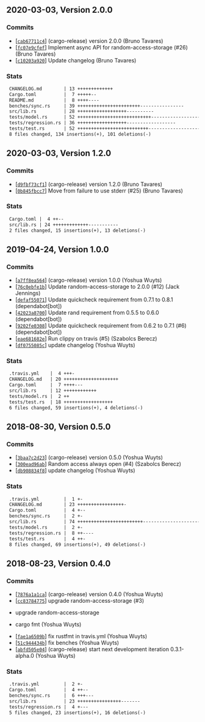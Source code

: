 ## 2020-03-03, Version 2.0.0
### Commits
- [[`cab67711c4`](https://github.com/datrs/random-access-memory/commit/cab67711c42f6229fcf01fac0bfae0b5d0a3fe86)] (cargo-release) version 2.0.0 (Bruno Tavares)
- [[`fc07e9cfef`](https://github.com/datrs/random-access-memory/commit/fc07e9cfefdc808f950fada80df7bfe697eaad6d)] Implement async API for random-access-storage (#26) (Bruno Tavares)
- [[`c10203a920`](https://github.com/datrs/random-access-memory/commit/c10203a9206c6e5f93f31b34998096fa1828d947)] Update changelog (Bruno Tavares)

### Stats
```diff
 CHANGELOG.md        | 13 +++++++++++++
 Cargo.toml          |  7 +++++--
 README.md           |  8 ++++----
 benches/sync.rs     | 39 +++++++++++++++++++++++----------------
 src/lib.rs          | 28 ++++++++++++++++++----------
 tests/model.rs      | 52 +++++++++++++++++++++++++++-------------------------
 tests/regression.rs | 36 ++++++++++++++++++------------------
 tests/test.rs       | 52 ++++++++++++++++++++++++++--------------------------
 8 files changed, 134 insertions(+), 101 deletions(-)
```


## 2020-03-03, Version 1.2.0
### Commits
- [[`d9fbf73cf1`](https://github.com/datrs/random-access-memory/commit/d9fbf73cf182e6f02e5adc4c016afe38e8650a88)] (cargo-release) version 1.2.0 (Bruno Tavares)
- [[`0b845fbcc7`](https://github.com/datrs/random-access-memory/commit/0b845fbcc747093d8c9eae972e92c8d4a692a208)] Move from failure to use stderr (#25) (Bruno Tavares)

### Stats
```diff
 Cargo.toml |  4 ++--
 src/lib.rs | 24 +++++++++++++-----------
 2 files changed, 15 insertions(+), 13 deletions(-)
```


## 2019-04-24, Version 1.0.0
### Commits
- [[`a7ff8ea564`](https://github.com/datrs/random-access-memory/commit/a7ff8ea564f11673b3e39d605befe9b25fc58574)] (cargo-release) version 1.0.0 (Yoshua Wuyts)
- [[`76c0ebfe1b`](https://github.com/datrs/random-access-memory/commit/76c0ebfe1ba046871430f03fe5876a4e27554fb6)] Update random-access-storage to 2.0.0 (#12) (Jack Jennings)
- [[`defaf55071`](https://github.com/datrs/random-access-memory/commit/defaf55071de68206eada89a74616d26603e2faa)] Update quickcheck requirement from 0.7.1 to 0.8.1 (dependabot[bot])
- [[`42023a8700`](https://github.com/datrs/random-access-memory/commit/42023a870050fdbc196c6f7d2ffd3e7c36797fac)] Update rand requirement from 0.5.5 to 0.6.0 (dependabot[bot])
- [[`9202fe0308`](https://github.com/datrs/random-access-memory/commit/9202fe0308151dce780c7721f533bed2e11f7f3c)] Update quickcheck requirement from 0.6.2 to 0.7.1 (#6) (dependabot[bot])
- [[`eae681682e`](https://github.com/datrs/random-access-memory/commit/eae681682eef6a4fe888f25b8728951873b6f114)] Run clippy on travis (#5) (Szabolcs Berecz)
- [[`df0755085c`](https://github.com/datrs/random-access-memory/commit/df0755085c1e472b084f9598aaa2ac0d4fb04f10)] update changelog (Yoshua Wuyts)

### Stats
```diff
 .travis.yml    |  4 +++-
 CHANGELOG.md   | 20 ++++++++++++++++++++
 Cargo.toml     |  7 ++++---
 src/lib.rs     | 12 ++++++++++++
 tests/model.rs |  2 ++
 tests/test.rs  | 18 ++++++++++++++++++
 6 files changed, 59 insertions(+), 4 deletions(-)
```


## 2018-08-30, Version 0.5.0
### Commits
- [[`3baa7c2d23`](https://github.com/datrs/random-access-memory/commits/3baa7c2d23dfa774ac5e1d2b38bbb171eaf95bc0)] (cargo-release) version 0.5.0 (Yoshua Wuyts)
- [[`300ead96ab`](https://github.com/datrs/random-access-memory/commits/300ead96ab4eab5b66f786f3b0562ddb29571d27)] Random access always open (#4) (Szabolcs Berecz)
- [[`db908834f8`](https://github.com/datrs/random-access-memory/commits/db908834f8e79dd8a8f98a22e1403da3ebf458da)] update changelog (Yoshua Wuyts)

### Stats
```diff
 .travis.yml         |  1 +-
 CHANGELOG.md        | 23 +++++++++++++++++-
 Cargo.toml          |  4 +--
 benches/sync.rs     |  2 +-
 src/lib.rs          | 74 ++++++++++++++++++++++++------------------------------
 tests/model.rs      |  2 +-
 tests/regression.rs |  8 ++----
 tests/test.rs       |  4 ++-
 8 files changed, 69 insertions(+), 49 deletions(-)
```


## 2018-08-23, Version 0.4.0
### Commits
- [[`7876a1a1ca`](https://github.com/datrs/random-access-memory/commits/7876a1a1ca10913a6126b767f4d07c3bae99dd8e)] (cargo-release) version 0.4.0 (Yoshua Wuyts)
- [[`cc83784775`](https://github.com/datrs/random-access-memory/commits/cc83784775a7cc737c97d514e88cdcb9ca2e718a)] upgrade random-access-storage (#3)

* upgrade random-access-storage

* cargo fmt (Yoshua Wuyts)
- [[`fae1a6509b`](https://github.com/datrs/random-access-memory/commits/fae1a6509b3c3825b3c063a627f64f85ab11cf40)] fix rustfmt in travis.yml (Yoshua Wuyts)
- [[`51c944434b`](https://github.com/datrs/random-access-memory/commits/51c944434b46c16ef7ba4028ac31ec10d6d64fe3)] fix benches (Yoshua Wuyts)
- [[`abfd505e04`](https://github.com/datrs/random-access-memory/commits/abfd505e049da526af068f475c1e8730e33238b9)] (cargo-release) start next development iteration 0.3.1-alpha.0 (Yoshua Wuyts)

### Stats
```diff
 .travis.yml         |  2 +-
 Cargo.toml          |  4 ++--
 benches/sync.rs     |  6 +++---
 src/lib.rs          | 23 ++++++++++++++++-------
 tests/regression.rs |  4 +---
 5 files changed, 23 insertions(+), 16 deletions(-)
```


